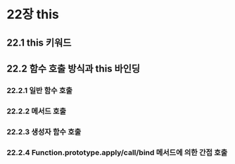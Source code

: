 # 22장 this

## 22.1 this 키워드

## 22.2 함수 호출 방식과 this 바인딩

### 22.2.1 일반 함수 호출

### 22.2.2 메서드 호출

### 22.2.3 생성자 함수 호출

### 22.2.4 Function.prototype.apply/call/bind 메서드에 의한 간접 호출
